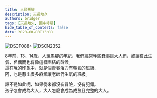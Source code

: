 ```yaml
---
title: 人頭馬腳
description: 天長地久
authors: bridger
tags: [天長地久, 國中時期]
hide_table_of_contents: false
date: 2023-08-03T13:00
---
```


![DSCF0884](https://e.brid.cf/i/2023/08/03/nw1m0u.webp)
![DSCN2352](https://e.brid.cf/i/2023/08/03/nwd92y.webp)


<!-- truncate -->
8年前，13，14歲，人頭馬腳的年紀，我們經常幹些蠢事讓大人們，或讓彼此生氣，但偶而也有像這樣團結的時候。  
這在我的印象中，就是個青春活力有朝氣的班級，  
阿，也是惹出很多麻煩讓老師們生氣的班級。  

誰不是如此呢，如果從來都沒有冒險，沒有犯錯。  
孩子怎會成為大人，大人怎麼會成為成熟且完整的大人。  